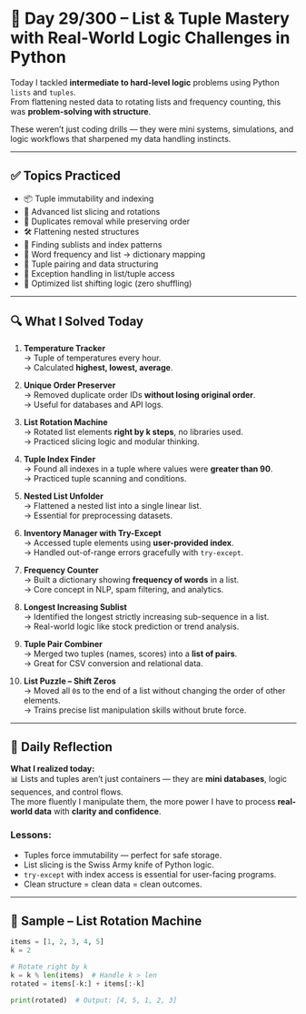 # 🧠 Day 29/300 – List & Tuple Mastery with Real-World Logic Challenges in Python

Today I tackled **intermediate to hard-level logic** problems using Python `lists` and `tuples`.  
From flattening nested data to rotating lists and frequency counting, this was **problem-solving with structure**.

These weren’t just coding drills — they were mini systems, simulations, and logic workflows that sharpened my data handling instincts.

---

## ✅ Topics Practiced

- 📦 Tuple immutability and indexing  
- 🔁 Advanced list slicing and rotations  
- 🧹 Duplicates removal while preserving order  
- 🛠️ Flattening nested structures  
- 🎯 Finding sublists and index patterns  
- 🔡 Word frequency and list → dictionary mapping  
- 🧱 Tuple pairing and data structuring  
- 🚫 Exception handling in list/tuple access  
- 🚀 Optimized list shifting logic (zero shuffling)

---

## 🔍 What I Solved Today

1. **Temperature Tracker**  
   → Tuple of temperatures every hour.  
   → Calculated **highest, lowest, average**.

2. **Unique Order Preserver**  
   → Removed duplicate order IDs **without losing original order**.  
   → Useful for databases and API logs.

3. **List Rotation Machine**  
   → Rotated list elements **right by k steps**, no libraries used.  
   → Practiced slicing logic and modular thinking.

4. **Tuple Index Finder**  
   → Found all indexes in a tuple where values were **greater than 90**.  
   → Practiced tuple scanning and conditions.

5. **Nested List Unfolder**  
   → Flattened a nested list into a single linear list.  
   → Essential for preprocessing datasets.

6. **Inventory Manager with Try-Except**  
   → Accessed tuple elements using **user-provided index**.  
   → Handled out-of-range errors gracefully with `try-except`.

7. **Frequency Counter**  
   → Built a dictionary showing **frequency of words** in a list.  
   → Core concept in NLP, spam filtering, and analytics.

8. **Longest Increasing Sublist**  
   → Identified the longest strictly increasing sub-sequence in a list.  
   → Real-world logic like stock prediction or trend analysis.

9. **Tuple Pair Combiner**  
   → Merged two tuples (names, scores) into a **list of pairs**.  
   → Great for CSV conversion and relational data.

10. **List Puzzle – Shift Zeros**  
    → Moved all `0`s to the end of a list without changing the order of other elements.  
    → Trains precise list manipulation skills without brute force.

---

## 💭 Daily Reflection

**What I realized today:**  
📊 Lists and tuples aren’t just containers — they are **mini databases**, logic sequences, and control flows.  
The more fluently I manipulate them, the more power I have to process **real-world data** with **clarity and confidence**.

### Lessons:
- Tuples force immutability — perfect for safe storage.  
- List slicing is the Swiss Army knife of Python logic.  
- `try-except` with index access is essential for user-facing programs.  
- Clean structure = clean data = clean outcomes.

---

## 🔧 Sample – List Rotation Machine

```python
items = [1, 2, 3, 4, 5]
k = 2

# Rotate right by k
k = k % len(items)  # Handle k > len
rotated = items[-k:] + items[:-k]

print(rotated)  # Output: [4, 5, 1, 2, 3]
